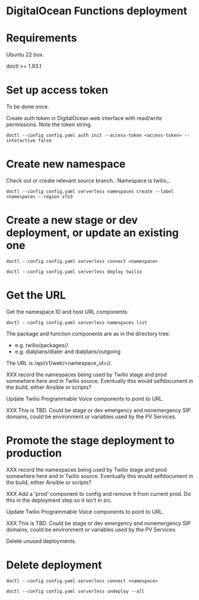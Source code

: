 # DigitalOcean Functions deployment

# Requirements

Ubuntu 22 box.

doctl >= 1.93.1

# Set up access token

To be done once.

Create auth token in DigitalOcean web interface with read/write permissions. Note the token string.

    doctl --config config.yaml auth init --access-token <access-token> --interactive false

# Create new namespace

Check out or create relevant source branch <branch>. Namespace is twilio_<branch>.

    doctl --config config.yaml serverless namespaces create --label <namespace> --region sfo3

# Create a new stage or dev deployment, or update an existing one

    doctl --config config.yaml serverless connect <namespace>
    
    doctl --config config.yaml serverless deploy twilio

# Get the URL

Get the namespace ID and host URL components:

    doctl --config config.yaml serverless namespaces list

The package and function components are as in the directory tree:

- e.g. twilio/packages/<package>/<function>
- e.g. dialplans/dialer and dialplans/outgoing

The URL is <host>/api/v1/web/<namespace_id>/<package>/<function>.

XXX record the namespaces being used by Twilio stage and prod somewhere here and in Twilio source. Eventually this would selfdocument in the build, either Ansible or scripts?

Update Twilio Programmable Voice components to point to URL.

XXX This is TBD. Could be stage or dev emergency and nonemergency SIP domains, could be environment or variables used by the PV Services.

# Promote the stage deployment to production

XXX record the namespaces being used by Twilio stage and prod somewhere here and in Twilio source. Eventually this would selfdocument in the build, either Ansible or scripts?

XXX Add a 'prod' component to config and remove it from current prod. Do this in the deployment step so it isn't in src.

Update Twilio Programmable Voice components to point to URL.

XXX This is TBD. Could be stage or dev emergency and nonemergency SIP domains, could be environment or variables used by the PV Services.

Delete unused deployments.

# Delete deployment

    doctl --config config.yaml serverless connect <namespace>

    doctl --config config.yaml serverless undeploy --all
